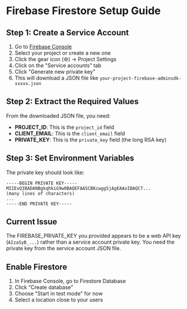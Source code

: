 # Firebase Firestore Setup Guide

## Step 1: Create a Service Account

1. Go to [Firebase Console](https://console.firebase.google.com/)
2. Select your project or create a new one
3. Click the gear icon (⚙️) → Project Settings
4. Click on the "Service accounts" tab
5. Click "Generate new private key"
6. This will download a JSON file like `your-project-firebase-adminsdk-xxxxx.json`

## Step 2: Extract the Required Values

From the downloaded JSON file, you need:

- **PROJECT_ID**: This is the `project_id` field
- **CLIENT_EMAIL**: This is the `client_email` field  
- **PRIVATE_KEY**: This is the `private_key` field (the long RSA key)

## Step 3: Set Environment Variables

The private key should look like:
```
-----BEGIN PRIVATE KEY-----
MIIEvQIBADANBgkqhkiG9w0BAQEFAASCBKcwggSjAgEAAoIBAQC7...
(many lines of characters)
...
-----END PRIVATE KEY-----
```

## Current Issue

The FIREBASE_PRIVATE_KEY you provided appears to be a web API key (`AIzaSyB_...`) rather than a service account private key. You need the private key from the service account JSON file.

## Enable Firestore

1. In Firebase Console, go to Firestore Database
2. Click "Create database"
3. Choose "Start in test mode" for now
4. Select a location close to your users